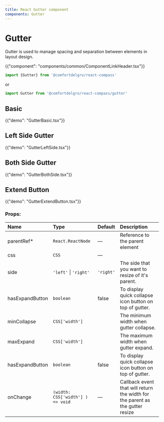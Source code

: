 ```yaml
---
title: React Gutter component
components: Gutter
---
```


# Gutter

<p class="description">Gutter is used to manage spacing and separation between elements in layout design.</p>

{{"component": "components/common/ComponentLinkHeader.tsx"}}

```jsx
import {Gutter} from '@comfortdelgro/react-compass'
```

or

```jsx
import Gutter from '@comfortdelgro/react-compass/gutter'
```

## Basic

{{"demo": "GutterBasic.tsx"}}

## Left Side Gutter

{{"demo": "GutterLeftSide.tsx"}}

## Both Side Gutter

{{"demo": "GutterBothSide.tsx"}}


## Extend Button

{{"demo": "GutterExtendButton.tsx"}}



### Props:

| Name            | Type                             | Default   | Description                                                                   |
| :-------------- | :------------------------------- | :-------- | :---------------------------------------------------------------------------- |
| parentRef\*     | `React.ReactNode`                | —         | Reference to the parent element                                               |
| css             | `CSS`                            | —         |                                                                               |
| side            | `'left'` \| `'right'`            | `'right'` | The side that you want to resize of it's parent.                              |
| hasExpandButton | `boolean`                        | false     | To display quick collapse icon button on top of gutter.                       |
| minCollapse     | `CSS['width'] `                  |           | The minimum width when gutter collapse.                                       |
| maxExpand       | `CSS['width'] `                  |           | The maximum width when gutter expand.                                         |
| hasExpandButton | `boolean`                        | false     | To display quick collapse icon button on top of gutter.                       |
| onChange        | `(width: CSS['width'] ) => void` | —         | Callback event that will return the width for the parent as the gutter resize |